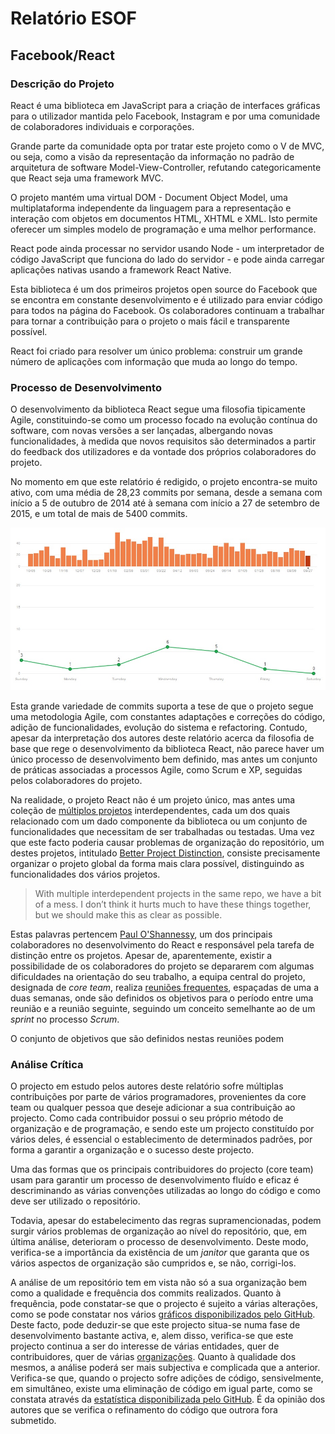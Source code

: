 # Relatório ESOF
## Facebook/React

### Descrição do Projeto

React é uma biblioteca em JavaScript para a criação de interfaces gráficas para o utilizador mantida pelo Facebook, Instagram e por uma comunidade de colaboradores individuais e corporações.

Grande parte da comunidade opta por tratar este projeto como o V de MVC, ou seja, como a visão da representação da informação no padrão de arquitetura de software Model-View-Controller, refutando categoricamente que React seja uma framework MVC.

O projeto mantém uma virtual DOM - Document Object Model, uma multiplataforma independente da linguagem para a representação e interação com objetos em documentos HTML, XHTML e XML. Isto permite oferecer um simples modelo de programação e uma melhor performance.

React pode ainda processar no servidor usando Node - um interpretador de código JavaScript que funciona do lado do servidor - e pode ainda carregar aplicações nativas usando a framework React Native.

Esta biblioteca é um dos primeiros projetos open source do Facebook que se encontra em constante desenvolvimento e é utilizado para enviar código para todos na página do Facebook. Os colaboradores continuam a trabalhar para tornar a contribuição para o projeto o mais fácil e transparente possível.

React foi criado para resolver um único problema: construir um grande número de aplicações com informação que muda ao longo do tempo.


### Processo de Desenvolvimento

O desenvolvimento da biblioteca React segue uma filosofia tipicamente Agile, constituindo-se como um processo focado na evolução contínua do software, com novas versões a ser lançadas, albergando novas funcionalidades, à medida que novos requisitos são determinados a partir do feedback dos utilizadores e da vontade dos próprios colaboradores do projeto.

No momento em que este relatório é redigido, o projeto encontra-se muito ativo, com uma média de 28,23 commits por semana, desde a semana com início a 5 de outubro de 2014 até à semana com início a 27 de setembro de 2015, e um total de mais de 5400 commits.

![Commits por semana do projeto React](./commits_graph.jpg)

Esta grande variedade de commits suporta a tese de que o projeto segue uma metodologia Agile, com constantes adaptações e correções do código, adição de funcionalidades, evolução do sistema e refactoring. Contudo, apesar da interpretação dos autores deste relatório acerca da filosofia de base que rege o desenvolvimento da biblioteca React, não parece haver um único processo de desenvolvimento bem definido, mas antes um conjunto de práticas associadas a processos Agile, como Scrum e XP, seguidas pelos colaboradores do projeto.

Na realidade, o projeto React não é um projeto único, mas antes uma coleção de [múltiplos projetos](https://github.com/facebook/react/wiki/Projects) interdependentes, cada um dos quais relacionado com um dado componente da biblioteca ou um conjunto de funcionalidades que necessitam de ser trabalhadas ou testadas. Uma vez que este facto poderia causar problemas de organização do repositório, um destes projetos, intitulado [Better Project Distinction](https://github.com/facebook/react/wiki/Projects#better-project-distinction), consiste precisamente organizar o projeto global da forma mais clara possível, distinguindo as funcionalidades dos vários projetos.

> With multiple interdependent projects in the same repo, we have a bit of a mess. I don’t think it hurts much to have these things together, but we should make this as clear as possible.

Estas palavras pertencem [Paul O'Shannessy](https://github.com/zpao), um dos principais colaboradores no desenvolvimento do React e responsável pela tarefa de distinção entre os projetos. Apesar de, aparentemente, existir a possibilidade de os colaboradores do projeto se depararem com algumas dificuldades na orientação do seu trabalho, a equipa central do projeto, designada de *core team*, realiza [reuniões frequentes](https://discuss.reactjs.org/c/meeting-notes), espaçadas de uma a duas semanas, onde são definidos os objetivos para o período entre uma reunião e a reunião seguinte, seguindo um conceito semelhante ao de um *sprint* no processo *Scrum*.

O conjunto de objetivos que são definidos nestas reuniões podem 

### Análise Crítica

O projecto em estudo pelos autores deste relatório sofre múltiplas contribuições por parte de vários programadores, provenientes da core team ou qualquer pessoa que deseje adicionar a sua contribuição ao projecto. Como cada contribuidor possui o seu próprio método de organização e de programação, e sendo este um projecto constituído por vários deles, é essencial o establecimento de determinados padrões, por forma a garantir a organização e o sucesso deste projecto.

Uma das formas que os principais contribuidores do projecto (core team) usam para garantir um processo de desenvolvimento fluído e eficaz é descriminando as várias convenções utilizadas ao longo do código e como deve ser utilizado o repositório.

Todavia, apesar do estabelecimento das regras supramencionadas, podem surgir vários problemas de organização ao nível do repositório, que, em última análise, deterioram o processo de desenvolvimento. Deste modo, verifica-se a importância da existência de um *janitor* que garanta que os vários aspectos de organização são cumpridos e, se não, corrigi-los. 

A análise de um repositório tem em vista não só a sua organização bem como a qualidade e frequência dos commits realizados. 
Quanto à frequência, pode constatar-se que o projecto é sujeito a várias alterações, como se pode constatar nos vários [gráficos disponibilizados pelo GitHub](https://github.com/facebook/react/graphs/commit-activity). Deste facto, pode deduzir-se que este projecto situa-se numa fase de desenvolvimento bastante activa, e, alem disso, verifica-se que este projecto continua a ser do interesse de várias entidades, quer de contribuidores, quer de várias [organizações](https://github.com/facebook/react/wiki/Sites-Using-React).
Quanto à qualidade dos mesmos, a análise poderá ser mais subjectiva e complicada que a anterior. Verifica-se que, quando o projecto sofre adições de código, sensivelmente, em simultâneo, existe uma eliminação de código em igual parte, como se constata através da [estatística disponibilizada pelo GitHub](https://github.com/facebook/react/graphs/code-frequency). É da opinião dos autores que se verifica o refinamento do código que outrora fora submetido.
